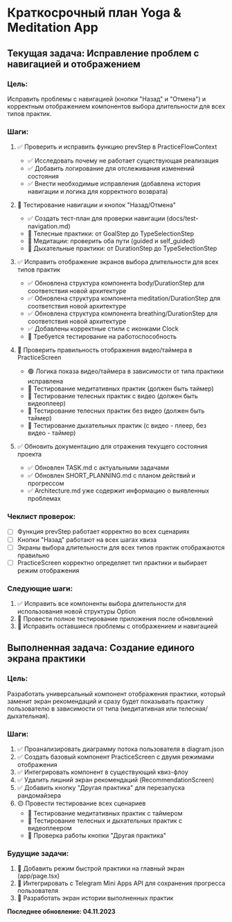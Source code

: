 # Краткосрочный план Yoga & Meditation App

## Текущая задача: Исправление проблем с навигацией и отображением

### Цель: 
Исправить проблемы с навигацией (кнопки "Назад" и "Отмена") и корректным отображением компонентов выбора длительности для всех типов практик.

### Шаги:
1. ✅ Проверить и исправить функцию prevStep в PracticeFlowContext
   - ✅ Исследовать почему не работает существующая реализация
   - ✅ Добавить логирование для отслеживания изменений состояния
   - ✅ Внести необходимые исправления (добавлена история навигации и логика для корректного возврата)

2. 🔴 Тестирование навигации и кнопок "Назад/Отмена"
   - ✅ Создать тест-план для проверки навигации (docs/test-navigation.md)
   - 🔴 Телесные практики: от GoalStep до TypeSelectionStep
   - 🔴 Медитации: проверить оба пути (guided и self_guided)
   - 🔴 Дыхательные практики: от DurationStep до TypeSelectionStep

3. ✅ Исправить отображение экранов выбора длительности для всех типов практик
   - ✅ Обновлена структура компонента body/DurationStep для соответствия новой архитектуре
   - ✅ Обновлена структура компонента meditation/DurationStep для соответствия новой архитектуре
   - ✅ Обновлена структура компонента breathing/DurationStep для соответствия новой архитектуре
   - ✅ Добавлены корректные стили с иконками Clock
   - 🔴 Требуется тестирование на работоспособность

4. 🔴 Проверить правильность отображения видео/таймера в PracticeScreen
   - 🟢 Логика показа видео/таймера в зависимости от типа практики исправлена
   - 🔴 Тестирование медитативных практик (должен быть таймер)
   - 🔴 Тестирование телесных практик с видео (должен быть видеоплеер)
   - 🔴 Тестирование телесных практик без видео (должен быть таймер)
   - 🔴 Тестирование дыхательных практик (с видео - плеер, без видео - таймер)

5. ✅ Обновить документацию для отражения текущего состояния проекта
   - ✅ Обновлен TASK.md с актуальными задачами
   - ✅ Обновлен SHORT_PLANNING.md с планом действий и прогрессом
   - ✅ Architecture.md уже содержит информацию о выявленных проблемах

### Чеклист проверок:
- [ ] Функция prevStep работает корректно во всех сценариях
- [ ] Кнопки "Назад" работают на всех шагах квиза
- [ ] Экраны выбора длительности для всех типов практик отображаются правильно
- [ ] PracticeScreen корректно определяет тип практики и выбирает режим отображения

### Следующие шаги:
1. ✅ Исправить все компоненты выбора длительности для использования новой структуры Option
2. 🔴 Провести полное тестирование приложения после обновлений
3. 🔴 Исправить оставшиеся проблемы с отображением и навигацией

## Выполненная задача: Создание единого экрана практики

### Цель: 
Разработать универсальный компонент отображения практики, который заменит экран рекомендаций и сразу будет показывать практику пользователю в зависимости от типа (медитативная или телесная/дыхательная).

### Шаги:
1. ✅ Проанализировать диаграмму потока пользователя в diagram.json
2. ✅ Создать базовый компонент PracticeScreen с двумя режимами отображения
3. ✅ Интегрировать компонент в существующий квиз-флоу
4. ✅ Удалить лишний экран рекомендаций (RecommendationScreen)
5. ✅ Добавить кнопку "Другая практика" для перезапуска рандомайзера
6. 🟡 Провести тестирование всех сценариев
   - 🔴 Тестирование медитативных практик с таймером
   - 🔴 Тестирование телесных и дыхательных практик с видеоплеером
   - 🔴 Проверка работы кнопки "Другая практика"

### Будущие задачи:
1. 🔴 Добавить режим быстрой практики на главный экран (app/page.tsx)
2. 🔴 Интегрировать с Telegram Mini Apps API для сохранения прогресса пользователя
3. 🔴 Разработать экран истории выполненных практик

**Последнее обновление: 04.11.2023** 